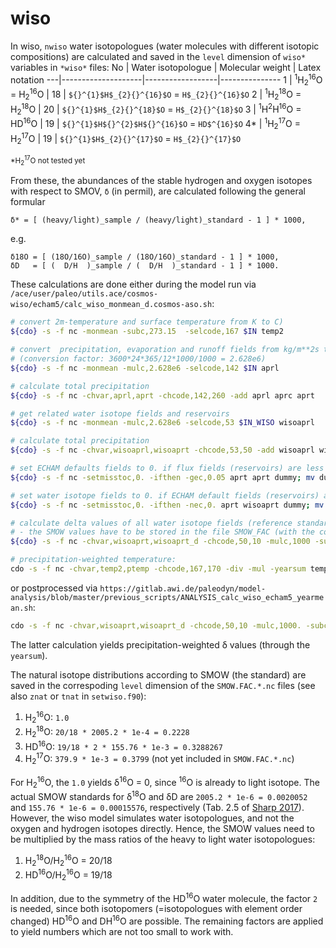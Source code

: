# wiso

In wiso, `nwiso` water isotopologues (water molecules with different isotopic compositions) are calculated and saved in the `level` dimension of `wiso*` variables in `*wiso*` files:
No | Water isotopologue | Molecular weight | Latex notation
---|--------------------|------------------|---------------
1 | <sup>1</sup>H<sub>2</sub><sup>16</sup>O = H<sub>2</sub><sup>16</sup>O | 18 | `${}^{1}$H$_{2}{}^{16}$O` = `H$_{2}{}^{16}$O`
2 | <sup>1</sup>H<sub>2</sub><sup>18</sup>O = H<sub>2</sub><sup>18</sup>O | 20 | `${}^{1}$H$_{2}{}^{18}$O` = `H$_{2}{}^{18}$O`
3 | <sup>1</sup>H<sup>2</sup>H<sup>16</sup>O = HD<sup>16</sup>O | 19 | `${}^{1}$H${}^{2}$H${}^{16}$O` = `HD$^{16}$O`
4\* | <sup>1</sup>H<sub>2</sub><sup>17</sup>O = H<sub>2</sub><sup>17</sup>O | 19 | `${}^{1}$H$_{2}{}^{17}$O` = `H$_{2}{}^{17}$O`

<sup>\*H<sub>2</sub><sup>17</sup>O not tested yet</sup>

From these, the abundances of the stable hydrogen and oxygen isotopes with respect to SMOV, `δ` (in permil), are calculated following the general formular
```
δ* = [ (heavy/light)_sample / (heavy/light)_standard - 1 ] * 1000,
```
e.g.
```
δ18O = [ (18O/16O)_sample / (18O/16O)_standard - 1 ] * 1000,
δD   = [ (  D/H  )_sample / (  D/H  )_standard - 1 ] * 1000.
```

These calculations are done either during the model run via `/ace/user/paleo/utils.ace/cosmos-wiso/echam5/calc_wiso_monmean_d.cosmos-aso.sh`:
```bash
# convert 2m-temperature and surface temperature from K to C)
${cdo} -s -f nc -monmean -subc,273.15  -selcode,167 $IN temp2

# convert  precipitation, evaporation and runoff fields from kg/m**2s to mm/month
# (conversion factor: 3600*24*365/12*1000/1000 = 2.628e6)
${cdo} -s -f nc -monmean -mulc,2.628e6 -selcode,142 $IN aprl

# calculate total precipitation
${cdo} -s -f nc -chvar,aprl,aprt -chcode,142,260 -add aprl aprc aprt

# get related water isotope fields and reservoirs
${cdo} -s -f nc -monmean -mulc,2.628e6 -selcode,53 $IN_WISO wisoaprl

# calculate total precipitation
${cdo} -s -f nc -chvar,wisoaprl,wisoaprt -chcode,53,50 -add wisoaprl wisoaprc wisoaprt

# set ECHAM defaults fields to 0. if flux fields (reservoirs) are less than 0.05 mm/month (0.05 mm)
${cdo} -s -f nc -setmisstoc,0. -ifthen -gec,0.05 aprt aprt dummy; mv dummy aprt

# set water isotope fields to 0. if ECHAM default fields (reservoirs) are zero
${cdo} -s -f nc -setmisstoc,0. -ifthen -nec,0. aprt wisoaprt dummy; mv dummy wisoaprt

# calculate delta values of all water isotope fields (reference standard: SMOW) 
# - the SMOW values have to be stored in the file SMOW_FAC (with the correct grid size & order of isotope values!)
${cdo} -s -f nc -chvar,wisoaprt,wisoaprt_d -chcode,50,10 -mulc,1000 -subc,1. -div -div wisoaprt aprt ${SMOW_FAC} wisoaprt_d

# precipitation-weighted temperature:
cdo -s -f nc -chvar,temp2,ptemp -chcode,167,170 -div -mul -yearsum temp2 -yearsum aprt -yearsum aprt ptemp.yearmean
```
or postprocessed via `https://gitlab.awi.de/paleodyn/model-analysis/blob/master/previous_scripts/ANALYSIS_calc_wiso_echam5_yearmean.sh`:
```bash
cdo -s -f nc -chvar,wisoaprt,wisoaprt_d -chcode,50,10 -mulc,1000. -subc,1. -div -div yearsum wisoaprt -yearsum aprt $SMOW_FAC_file wisoaprt_d.yearmean
```
The latter calculation yields precipitation-weighted δ values (through the `yearsum`).

The natural isotope distributions according to SMOW (the standard) are saved in the correspoding `level` dimension of the `SMOW.FAC.*.nc` files (see also `znat` or `tnat` in `setwiso.f90`):
1. H<sub>2</sub><sup>16</sup>O: `1.0`
2. H<sub>2</sub><sup>18</sup>O: `20/18 * 2005.2 * 1e-4 = 0.2228`
3. HD<sup>16</sup>O: `19/18 * 2 * 155.76 * 1e-3 = 0.3288267`
4. H<sub>2</sub><sup>17</sup>O: `379.9 * 1e-3 = 0.3799` (not yet included in `SMOW.FAC.*.nc`)

For H<sub>2</sub><sup>16</sup>O, the `1.0` yields δ<sup>16</sup>O = 0, since <sup>16</sup>O is already to light isotope. The actual SMOW standards for δ<sup>18</sup>O and δD are `2005.2 * 1e-6 = 0.0020052` and `155.76 * 1e-6 = 0.00015576`, respectively (Tab. 2.5 of [Sharp 2017](https://digitalrepository.unm.edu/unm_oer/1/)). However, the wiso model simulates water isotopologues, and not the oxygen and hydrogen isotopes directly. Hence, the SMOW values need to be multiplied by the mass ratios of the heavy to light water isotopologues:
1. H<sub>2</sub><sup>18</sup>O/H<sub>2</sub><sup>16</sup>O = 20/18
2. HD<sup>16</sup>O/H<sub>2</sub><sup>16</sup>O = 19/18

In addition, due to the symmetry of the HD<sup>16</sup>O water molecule, the factor `2` is needed, since both isotopomers (=isotopologues with element order changed) HD<sup>16</sup>O and DH<sup>16</sup>O are possible. The remaining factors are applied to yield numbers which are not too small to work with.

